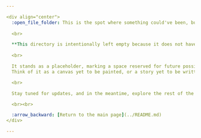 ```yaml
---

<div align="center">
  :open_file_folder: This is the spot where something could've been, but isn't. :sparkles:
  
  <br>

  **This directory is intentionally left empty because it does not have any associated code.**
  
  <br>

  It stands as a placeholder, marking a space reserved for future possibilities and expansions. 
  Think of it as a canvas yet to be painted, or a story yet to be written. 

  <br>

  Stay tuned for updates, and in the meantime, explore the rest of the project!

  <br><br>

  :arrow_backward: [Return to the main page](../README.md)
</div>

---
```


